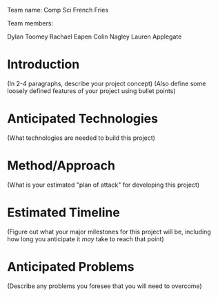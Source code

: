 Team name: Comp Sci French Fries

Team members:

Dylan Toomey
Rachael Eapen
Colin Nagley
Lauren Applegate

# Introduction

(In 2-4 paragraphs, describe your project concept)
(Also define some loosely defined features of your project using bullet points)


# Anticipated Technologies

(What technologies are needed to build this project)

# Method/Approach

(What is your estimated "plan of attack" for developing this project)

# Estimated Timeline

(Figure out what your major milestones for this project will be, including how long you anticipate it *may* take to reach that point)


# Anticipated Problems

(Describe any problems you foresee that you will need to overcome)
